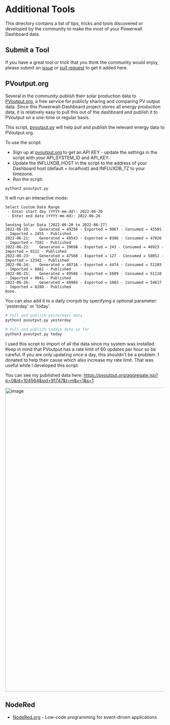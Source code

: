 # Additional Tools

This directory contains a list of tips, tricks and tools discovered or developed by the community to make the most of your Powerwall Dashboard data.

## Submit a Tool

If you have a great tool or trick that you think the community would enjoy, please submit an [issue](https://github.com/jasonacox/Powerwall-Dashboard/issues) or [pull request](https://github.com/jasonacox/Powerwall-Dashboard/pulls) to get it added here.

## PVoutput.org

Several in the community publish their solar production data to [PVoutput.org](https://pvoutput.org/), a free service for publicly sharing and comparing PV output data.  Since this Powerwall-Dashboard project stores all energy production data, it is relatively easy to pull this out of the dashboard and publish it to PVoutput on a one-time or regular basis.

This script, [pvoutput.py](https://github.com/jasonacox/Powerwall-Dashboard/blob/main/tools/pvoutput.py) will help pull and publish the relevant energy data to PVoutput.org.

To use the script:
* Sign up at [pvoutput.org](https://pvoutput.org/account.jsp) to get an API KEY - update the settings in the script with your API_SYSTEM_ID and API_KEY.
* Update the INFLUXDB_HOST in the script to the address of your Dashboard host (default = localhost) and INFLUXDB_TZ to your timezone.
* Run the script:

```bash
python3 pvoutput.py 
```
It will run an interactive mode:

```
Select Custom Date Range
 - Enter start day (YYYY-mm-dd): 2022-06-20
 - Enter end date (YYYY-mm-dd): 2022-06-26

Sending Solar Data [2022-06-20 to 2022-06-27]
2022-06-20:    Generated = 49256 - Exported = 9067 - Consumed = 43501 - Imported = 2455 - Published
2022-06-21:    Generated = 49543 - Exported = 8386 - Consumed = 47026 - Imported = 7581 - Published
2022-06-22:    Generated = 39698 - Exported = 243 - Consumed = 46923 - Imported = 9212 - Published
2022-06-23:    Generated = 47508 - Exported = 127 - Consumed = 58052 - Imported = 12342 - Published
2022-06-24:    Generated = 48716 - Exported = 4474 - Consumed = 51203 - Imported = 8881 - Published
2022-06-25:    Generated = 49506 - Exported = 5609 - Consumed = 51118 - Imported = 9041 - Published
2022-06-26:    Generated = 48904 - Exported = 1083 - Consumed = 54617 - Imported = 8280 - Published
Done.
```
You can also add it to a daily cronjob by specifying a optional parameter:  'yesterday' or 'today'. 

```bash
# Pull and publish yesterdays data
python3 pvoutput.py yesterday

# Pull and publish todays data so far
python3 pvoutput.py today
```

I used this script to import of all the data since my system was installed.  Keep in mind that PVoutput has a rate limit of 60 updates per hour so be careful.  If you are only updating once a day, this shouldn't be a problem.  I donated to help their cause which also increase my rate limit.  That was useful while I developed this script.

You can see my published data here:  https://pvoutput.org/aggregate.jsp?p=0&id=104564&sid=91747&t=m&v=1&s=1 

<img width="960" alt="image" src="https://user-images.githubusercontent.com/836718/175867308-416584ba-82e5-4da8-9cdc-4ece163e1ca2.png">


## NodeRed

* [NodeRed.org](https://nodered.org/) - Low-code programming for event-driven applications


